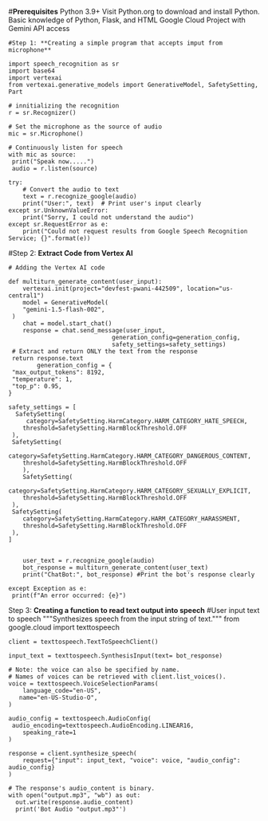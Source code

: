 #**Prerequisites**
Python 3.9+ Visit Python.org to download and install Python.
Basic knowledge of Python, Flask, and HTML
Google Cloud Project with Gemini API access

	#Step 1: **Creating a simple program that accepts imput from microphone**

	import speech_recognition as sr
	import base64
	import vertexai
	from vertexai.generative_models import GenerativeModel, SafetySetting, Part

	# innitializing the recognition
	r = sr.Recognizer()

	# Set the microphone as the source of audio
	mic = sr.Microphone()

	# Continuously listen for speech
	with mic as source:
   	 print("Speak now.....")
   	 audio = r.listen(source)

    try:
        # Convert the audio to text
        text = r.recognize_google(audio)
        print("User:", text)  # Print user's input clearly
    except sr.UnknownValueError:
        print("Sorry, I could not understand the audio")
    except sr.RequestError as e:
        print("Could not request results from Google Speech Recognition Service; {}".format(e))

#Step 2: **Extract Code from Vertex AI**
	
 	# Adding the Vertex AI code

	def multiturn_generate_content(user_input):
    	vertexai.init(project="devfest-pwani-442509", location="us-central1")
    	model = GenerativeModel(
        "gemini-1.5-flash-002",
   	 )
    	chat = model.start_chat()
    	response = chat.send_message(user_input,
                                 generation_config=generation_config,
                                 safety_settings=safety_settings)
   	 # Extract and return ONLY the text from the response
   	 return response.text
     		generation_config = {
   	 "max_output_tokens": 8192,
   	 "temperature": 1,
   	 "top_p": 0.95,
	}

	safety_settings = [
  	  SafetySetting(
       	 category=SafetySetting.HarmCategory.HARM_CATEGORY_HATE_SPEECH,
        threshold=SafetySetting.HarmBlockThreshold.OFF
   	 ),
   	 SafetySetting(
        category=SafetySetting.HarmCategory.HARM_CATEGORY_DANGEROUS_CONTENT,
        threshold=SafetySetting.HarmBlockThreshold.OFF
    	),
    	SafetySetting(
        category=SafetySetting.HarmCategory.HARM_CATEGORY_SEXUALLY_EXPLICIT,
        threshold=SafetySetting.HarmBlockThreshold.OFF
   	 ),
   	 SafetySetting(
        category=SafetySetting.HarmCategory.HARM_CATEGORY_HARASSMENT,
        threshold=SafetySetting.HarmBlockThreshold.OFF
   	 ),
	]


    	user_text = r.recognize_google(audio)
    	bot_response = multiturn_generate_content(user_text)
    	print("ChatBot:", bot_response) #Print the bot's response clearly

	except Exception as e:
   	 print(f"An error occurred: {e}")

Step 3: **Creating a function to read text output into speech**
	#User input text to speech
	"""Synthesizes speech from the input string of text."""
	from google.cloud import texttospeech

	client = texttospeech.TextToSpeechClient()

	input_text = texttospeech.SynthesisInput(text= bot_response)

	# Note: the voice can also be specified by name.
	# Names of voices can be retrieved with client.list_voices().
	voice = texttospeech.VoiceSelectionParams(
	    language_code="en-US",
 	   name="en-US-Studio-O",
	)

	audio_config = texttospeech.AudioConfig(
   	 audio_encoding=texttospeech.AudioEncoding.LINEAR16,
    	speaking_rate=1
	)

	response = client.synthesize_speech(
    	request={"input": input_text, "voice": voice, "audio_config": audio_config}
	)

	# The response's audio_content is binary.
	with open("output.mp3", "wb") as out:
  	  out.write(response.audio_content)
  	  print('Bot Audio "output.mp3"')
